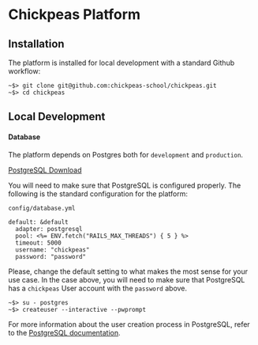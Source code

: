 # Chickpeas Platform

## Installation

The platform is installed for local development with a standard Github workflow:
```
~$> git clone git@github.com:chickpeas-school/chickpeas.git
~$> cd chickpeas
```

## Local Development

#### Database

The platform depends on Postgres both for `development` and `production`. 

[PostgreSQL Download](https://www.postgresql.org/download/)

You will need to make sure that PostgreSQL is configured properly. The following is the standard configuration for the platform:

`config/database.yml`
```
default: &default
  adapter: postgresql
  pool: <%= ENV.fetch("RAILS_MAX_THREADS") { 5 } %>
  timeout: 5000
  username: "chickpeas"
  password: "password"
```
Please, change the default setting to what makes the most sense for your use case. In the case above, you will need to make sure that PostgreSQL has a `chickpeas` User account with the `password` above. 
```
~$> su - postgres
~$> createuser --interactive --pwprompt
```
For more information about the user creation process in PostgreSQL, refer to the [PostgreSQL documentation](https://www.postgresql.org/docs/9.3/app-createuser.html).
